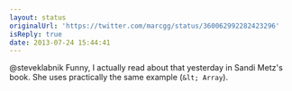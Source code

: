```yaml
---
layout: status
originalUrl: 'https://twitter.com/marcgg/status/360062992282423296'
isReply: true
date: 2013-07-24 15:44:41
---
```


@steveklabnik Funny, I actually read about that yesterday in Sandi Metz's book. She uses practically the same example (`&lt; Array`).
